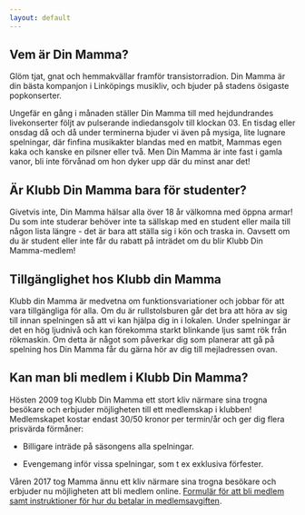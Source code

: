 ```yaml
---
layout: default
---
```


## Vem är Din Mamma?

Glöm tjat, gnat och hemmakvällar framför transistorradion. Din Mamma är din bästa kompanjon i Linköpings musikliv, och bjuder på stadens ösigaste popkonserter.

Ungefär en gång i månaden ställer Din Mamma till med hejdundrandes livekonserter följt av pulserande indiedansgolv till klockan 03. En tisdag eller onsdag då och då under terminerna bjuder vi även på mysiga, lite lugnare spelningar, där finfina musikakter blandas med en matbit, Mammas egen kaka och kanske en pilsner eller två. Men Din Mamma är inte fast i gamla vanor, bli inte förvånad om hon dyker upp där du minst anar det!

## Är Klubb Din Mamma bara för studenter?

Givetvis inte, Din Mamma hälsar alla över 18 år välkomna med öppna armar! Du som inte studerar behöver inte ta sällskap med en student eller maila till någon lista längre - det är bara att ställa sig i kön och traska in. Oavsett om du är student eller inte får du rabatt på inträdet om du blir Klubb Din Mamma-medlem!

## Tillgänglighet hos Klubb din Mamma

Klubb din Mamma är medvetna om funktionsvariationer och jobbar för att vara tillgängliga för alla. Om du är rullstolsburen går det bra att höra av sig till <a href="info@klubbdinmamma.com"></a> innan spelningen så att vi kan hjälpa dig in i lokalen. 
Under spelningar är det en hög ljudnivå och kan förekomma starkt blinkande ljus samt rök från rökmaskin. Om detta är något som påverkar dig som planerar att gå på spelning hos Din Mamma får du gärna hör av dig till mejladressen ovan. 

## Kan man bli medlem i Klubb Din Mamma?

Hösten 2009 tog Klubb Din Mamma ett stort kliv närmare sina trogna besökare och erbjuder möjligheten till ett medlemskap i klubben! Medlemskapet kostar endast 30/50 kronor per termin/år och ger dig flera prisvärda förmåner:

* Billigare inträde på säsongens alla spelningar.

* Evengemang inför vissa spelningar, som t ex exklusiva förfester.

Våren 2017 tog Mamma ännu ett kliv närmare sina trogna besökare och erbjuder nu möjligheten att bli medlem online. <a href="https://goo.gl/forms/vC9gkV9ctSSQJPs72" target="_blank">Formulär för att bli medlem samt instruktioner för hur du betalar in medlemsavgiften</a>.
